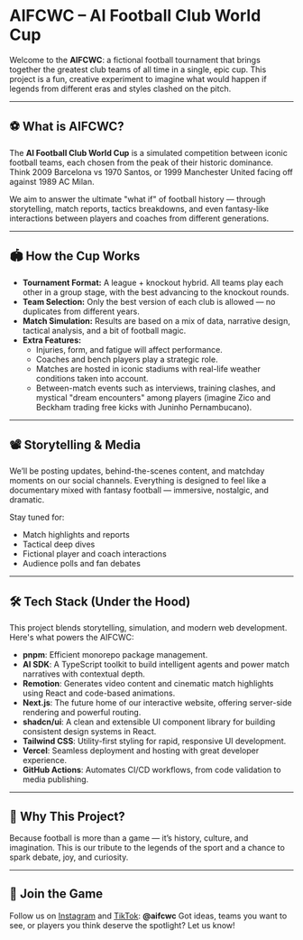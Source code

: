 # AIFCWC – AI Football Club World Cup

Welcome to the **AIFCWC**: a fictional football tournament that brings together the greatest club teams of all time in a single, epic cup. This project is a fun, creative experiment to imagine what would happen if legends from different eras and styles clashed on the pitch.

---

## ⚽ What is AIFCWC?

The **AI Football Club World Cup** is a simulated competition between iconic football teams, each chosen from the peak of their historic dominance. Think 2009 Barcelona vs 1970 Santos, or 1999 Manchester United facing off against 1989 AC Milan.

We aim to answer the ultimate "what if" of football history — through storytelling, match reports, tactics breakdowns, and even fantasy-like interactions between players and coaches from different generations.

---

## 🏟️ How the Cup Works

- **Tournament Format:** A league + knockout hybrid. All teams play each other in a group stage, with the best advancing to the knockout rounds.
- **Team Selection:** Only the best version of each club is allowed — no duplicates from different years.
- **Match Simulation:** Results are based on a mix of data, narrative design, tactical analysis, and a bit of football magic.
- **Extra Features:**
  - Injuries, form, and fatigue will affect performance.
  - Coaches and bench players play a strategic role.
  - Matches are hosted in iconic stadiums with real-life weather conditions taken into account.
  - Between-match events such as interviews, training clashes, and mystical "dream encounters" among players (imagine Zico and Beckham trading free kicks with Juninho Pernambucano).

---

## 📽️ Storytelling & Media

We’ll be posting updates, behind-the-scenes content, and matchday moments on our social channels. Everything is designed to feel like a documentary mixed with fantasy football — immersive, nostalgic, and dramatic.

Stay tuned for:

- Match highlights and reports
- Tactical deep dives
- Fictional player and coach interactions
- Audience polls and fan debates

---

## 🛠️ Tech Stack (Under the Hood)

This project blends storytelling, simulation, and modern web development. Here's what powers the AIFCWC:

- **pnpm**: Efficient monorepo package management.
- **AI SDK**: A TypeScript toolkit to build intelligent agents and power match narratives with contextual depth.
- **Remotion**: Generates video content and cinematic match highlights using React and code-based animations.
- **Next.js**: The future home of our interactive website, offering server-side rendering and powerful routing.
- **shadcn/ui**: A clean and extensible UI component library for building consistent design systems in React.
- **Tailwind CSS**: Utility-first styling for rapid, responsive UI development.
- **Vercel**: Seamless deployment and hosting with great developer experience.
- **GitHub Actions**: Automates CI/CD workflows, from code validation to media publishing.

---

## 🧠 Why This Project?

Because football is more than a game — it’s history, culture, and imagination. This is our tribute to the legends of the sport and a chance to spark debate, joy, and curiosity.

---

## 📢 Join the Game

Follow us on [Instagram](https://instagram.com/aifcwc) and [TikTok](https://tiktok.com/aifcwc): **@aifcwc**
Got ideas, teams you want to see, or players you think deserve the spotlight? Let us know!
